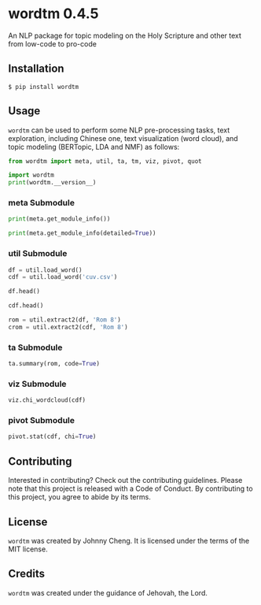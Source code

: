 # wordtm 0.4.5

An NLP package for topic modeling on the Holy Scripture and other text from low-code to pro-code

## Installation

```shell
$ pip install wordtm
```

## Usage

`wordtm` can be used to perform some NLP pre-processing tasks, text exploration, including Chinese one, text visualization (word cloud), and topic modeling (BERTopic, LDA and NMF) as follows:

```python
from wordtm import meta, util, ta, tm, viz, pivot, quot

import wordtm
print(wordtm.__version__)
```

### meta Submodule
```python
print(meta.get_module_info())

print(meta.get_module_info(detailed=True))
```

### util Submodule
```python
df = util.load_word()
cdf = util.load_word('cuv.csv')

df.head()

cdf.head()

rom = util.extract2(df, 'Rom 8')
crom = util.extract2(cdf, 'Rom 8')
```

### ta Submodule
```python
ta.summary(rom, code=True)
```

### viz Submodule
```python
viz.chi_wordcloud(cdf)
```

### pivot Submodule
```python
pivot.stat(cdf, chi=True)
```

## Contributing

Interested in contributing? Check out the contributing guidelines. 
Please note that this project is released with a Code of Conduct. 
By contributing to this project, you agree to abide by its terms.

## License

`wordtm` was created by Johnny Cheng. It is licensed under the terms
of the MIT license.

## Credits

`wordtm` was created under the guidance of Jehovah, the Lord.
